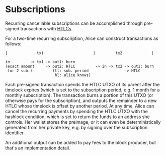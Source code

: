 Subscriptions
===

Recurring cancellable subscriptions can be accomplished through pre-signed transactions with [HTLCs](../3.%20Concepts/4.%20Additional%20Modules/HTLC.md).

For a two-time recurring subscription, Alice can construct transactions as follows:
```
|             tx1                      |         tx2             |

in         -> tx1 -> out1: burn
(exact amount     -> out2: HTLC         -> in -> tx2 -> out1: burn
 for 2 sub.)         (tl: sub. period                -> HTLC
                      hl: alice knows)
```

Each pre-signed transaction spends the HTLC UTXO of its parent after the timelock expires (which is set to the subscription period, e.g. 1 month for a monthly subscription). The transaction burns a portion of this UTXO (or otherwise pays for the subscription), and outputs the remainder to a new HTLC whose timelock is offset by another period. At any time, Alice can cancel the recurring payments by spending the HTLC UTXO with the hashlock condition, which is set to return the funds to an address she controls. Her wallet stores the preimage, or it can even be deterministically generated from her private key, e.g. by signing over the subscription identifier.

An additional output can be added to pay fees to the block producer, but that's an implementation detail.
